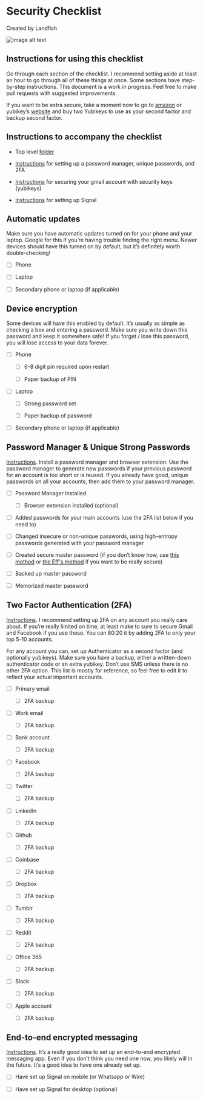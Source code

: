 # Security Checklist

Created by Landfish

![image alt text](image_0.png)

## Instructions for using this checklist

Go through each section of the checklist. I recommend setting aside at least an hour to go through all of these things at once. Some sections have step-by-step instructions. This document is a work in progress. Feel free to make pull requests with suggested improvements.

If you want to be extra secure, take a moment now to go to [amazon](https://www.amazon.com/Yubico-Security-Key-USB-Authentication/dp/B07BYSB7FK/ref=sr_1_3?s=pc&ie=UTF8&qid=1534820357&sr=1-3&keywords=yubikey) or yubikey’s [website](https://www.yubico.com/product/yubikey-4-series/#yubikey-4c) and buy two Yubikeys to use as your second factor and backup second factor. 

## Instructions to accompany the checklist

* Top level [folder](https://landfish.org)

* [Instructions](https://landfish.org/account-security) for setting up a password manager, unique passwords, and 2FA

* [Instructions](https://landfish.org/yubikeys-for-gmail) for securing your gmail account with security keys (yubikeys)

* [Instructions](https://landfish.org/signal-setup) for setting up Signal

## Automatic updates

Make sure you have automatic updates turned on for your phone and your laptop. Google for this if you’re having trouble finding the right menu. Newer devices should have this turned on by default, but it’s definitely worth double-checking!

- [ ] Phone

- [ ] Laptop

- [ ] Secondary phone or laptop (if applicable)

## Device encryption

Some devices will have this enabled by default. It’s usually as simple as checking a box and entering a password. Make sure you write down this password and keep it somewhere safe! If you forget / lose this password, you will lose access to your data forever.

- [ ] Phone

   - [ ] 6-8 digit pin required upon restart

   - [ ] Paper backup of PIN

- [ ] Laptop

   - [ ] Strong password set

   - [ ] Paper backup of password

- [ ] Secondary phone or laptop (if applicable)

## Password Manager & Unique Strong Passwords

[Instructions](https://landfish.org/account-security). Install a password manager and browser extension. Use the password manager to generate new passwords if your previous password for an account is too short or is reused. If you already have good, unique passwords on all your accounts, then add them to your password manager.

- [ ] Password Manager Installed

    - [ ] Browser extension installed (optional)

- [ ] Added passwords for your main accounts (use the 2FA list below if you need to)

- [ ] Changed insecure or non-unique passwords, using high-entropy passwords generated with your password manager

- [ ] Created secure master password (if you don’t know how, use [this method](https://blog.lastpass.com/2013/04/how-to-create-secure-master-password.html/) or [the Eff's method](https://www.eff.org/deeplinks/2016/07/new-wordlists-random-passphrases) if you want to be really secure) 

- [ ] Backed up master password

- [ ] Memorized master password

## Two Factor Authentication (2FA)

[Instructions](https://landfish.org/account-security). I recommend setting up 2FA on any account you really care about. If you’re really limited on time, at least make to sure to secure Gmail and Facebook if you use these. You can 80:20 it by adding 2FA to only your top 5-10 accounts.


For any account you can, set up Authenticator as a second factor (and optionally yubikeys). Make sure you have a backup, either a written-down authenticator code or an extra yubikey. Don’t use SMS unless there is no other 2FA option. This list is mostly for reference, so feel free to edit it to reflect your actual important accounts.

- [ ] Primary email

   - [ ] 2FA backup

- [ ] Work email

   - [ ] 2FA backup

- [ ] Bank account

   - [ ] 2FA backup

- [ ] Facebook

   - [ ] 2FA backup
- [ ] Twitter

   - [ ] 2FA backup

- [ ] LinkedIn

   - [ ] 2FA backup

- [ ] Github

   - [ ] 2FA backup

- [ ] Coinbase

   - [ ] 2FA backup

- [ ] Dropbox

   - [ ] 2FA backup

- [ ] Tumblr

   - [ ] 2FA backup

- [ ] Reddit

   - [ ] 2FA backup

- [ ] Office 365

   - [ ] 2FA backup

- [ ] Slack

   - [ ] 2FA backup

- [ ] Apple account

   - [ ] 2FA backup

## End-to-end encrypted messaging

[Instructions](https://landfish.org/signal-setup). It’s a really good idea to set up an end-to-end encrypted messaging app. Even if you don’t think you need one now, you likely will in the future. It’s a good idea to have one already set up.

- [ ] Have set up Signal on mobile (or Whatsapp or Wire)

- [ ] Have set up Signal for desktop (optional)
